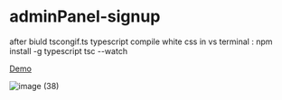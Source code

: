 # adminPanel-signup

after biuld tscongif.ts
typescript compile white css in vs terminal :
npm install -g typescript
tsc --watch

[Demo](https://alikhazaeii.github.io/adminPanel-firstPart-/)

![image (38)](https://github.com/user-attachments/assets/dbded0eb-850e-494a-813e-8f7231ce998a)
